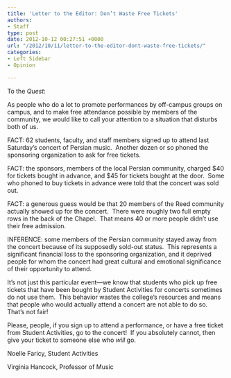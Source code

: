 ```yaml
---
title: 'Letter to the Editor: Don’t Waste Free Tickets'
authors:
- Staff
type: post
date: 2012-10-12 00:27:51 +0000
url: "/2012/10/11/letter-to-the-editor-dont-waste-free-tickets/"
categories:
- Left Sidebar
- Opinion

---
```

To the _Quest_:

As people who do a lot to promote performances by off-campus groups on campus, and to make free attendance possible by members of the community, we would like to call your attention to a situation that disturbs both of us.

FACT: 62 students, faculty, and staff members signed up to attend last Saturday&#8217;s concert of Persian music.  Another dozen or so phoned the sponsoring organization to ask for free tickets.

FACT: the sponsors, members of the local Persian community, charged $40 for tickets bought in advance, and $45 for tickets bought at the door.  Some who phoned to buy tickets in advance were told that the concert was sold out.

FACT: a generous guess would be that 20 members of the Reed community actually showed up for the concert.  There were roughly two full empty rows in the back of the Chapel.  That means 40 or more people didn&#8217;t use their free admission.

INFERENCE: some members of the Persian community stayed away from the concert because of its supposedly sold-out status.  This represents a significant financial loss to the sponsoring organization, and it deprived people for whom the concert had great cultural and emotional significance of their opportunity to attend.

It&#8217;s not just this particular event—we know that students who pick up free tickets that have been bought by Student Activities for concerts sometimes do not use them.  This behavior wastes the college&#8217;s resources and means that people who would actually attend a concert are not able to do so.  That&#8217;s not fair!

Please, people, if you sign up to attend a performance, or have a free ticket from Student Activities, go to the concert!  If you absolutely cannot, then give your ticket to someone else who _will_ go.

Noelle Faricy, Student Activities

Virginia Hancock, Professor of Music